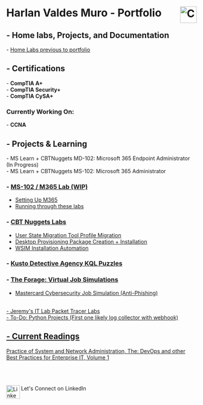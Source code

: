 <h1>Harlan Valdes Muro - Portfolio <a href="https://www.credly.com/users/harlan-valdes-muro/">
<img align="right" alt="Credly" width="44px" src="https://www.svgrepo.com/show/331358/credly.svg"/></a></h1>
<h2> - Home labs, Projects, and Documentation </h2>
- <a href="https://github.com/harlanvaldes/harlanvaldes/blob/main/Previous/Previous-Projects.png" target="_blank"> Home Labs previous to portfolio</a>
<h2> - Certifications </h2>
- <b>CompTIA A+</b> <br>
- <b>CompTIA Security+</b> <br>
- <b>CompTIA CySA+</b> <br>
<h3>Currently Working On:</h3>
- <b>CCNA</b>
<h2>- Projects & Learning</h2>
- MS Learn + CBTNuggets MD-102: Microsoft 365 Endpoint Administrator (In Progress)<br>
- MS Learn + CBTNuggets MS-102: Microsoft 365 Administrator<br>
<h3>- <a href="https://github.com/harlanvaldes/harlanvaldes/tree/main/MS-102" target="_blank"> MS-102 / M365 Lab (WIP)</a><br></h3>
<ul>
  <li><a href="https://github.com/harlanvaldes/harlanvaldes/tree/main/MS-102/Setup" target="_blank"> Setting Up M365</a></li>
  <li><a href="https://github.com/MicrosoftLearning/MS-102T00-Microsoft-365-Administrator-Essentials/tree/master/Instructions/Labs" target="_blank"> Running through these labs</a></li>
</ul>  
<h3>- <a href="https://github.com/harlanvaldes/harlanvaldes/tree/main/CBTNuggets" target="_blank"> CBT Nuggets Labs</a><br></h3>
<ul>
  <li><a href="https://github.com/harlanvaldes/harlanvaldes/tree/main/CBTNuggets/USMT" target="_blank"> User State Migration Tool Profile Migration</a></li>
  <li><a href="https://github.com/harlanvaldes/harlanvaldes/tree/main/CBTNuggets/WICD Basic" target="_blank"> Desktop Provisioning Package Creation + Installation</a></li>
<li><a href="https://github.com/harlanvaldes/harlanvaldes/tree/main/CBTNuggets/WSIM unattend" target="_blank">WSIM Installation Automation</a></li>
</ul>
<h3>- <a href="https://github.com/harlanvaldes/harlanvaldes/tree/main/KustoAgency" target="_blank"> Kusto Detective Agency KQL Puzzles</a><br></h3>
<h3>- <a href="https://github.com/harlanvaldes/harlanvaldes/tree/main/theforage" target="_blank"> The Forage: Virtual Job Simulations</a></h3>
<ul>
<li><a href="https://github.com/harlanvaldes/harlanvaldes/tree/main/theforage/Mastercard" target="_blank"> Mastercard Cybersecurity Job Simulation (Anti-Phishing)</li>
</ul><br>
- Jeremy's IT Lab Packet Tracer Labs<br>
- To-Do: Python Projects (First one likely log collector with webhook)<br>

<h2>- Current Readings</h2>
Practice of System and Network Administration, The: DevOps and other Best Practices for Enterprise IT, Volume 1

<br><br><br><a href="https://www.linkedin.com/in/harlan-valdes-muro/">
<img align="left" alt="LinkedIn" width="36px" src="https://content.linkedin.com/content/dam/me/business/en-us/amp/brand-site/v2/bg/LI-Bug.svg.original.svg"/>
</a> Let's Connect on LinkedIn


<!-- <a href="#" onClick="MyWindow=window.open('http://www.google.com','MyWindow','width=600,height=300'); return false;">Test</a> -->
